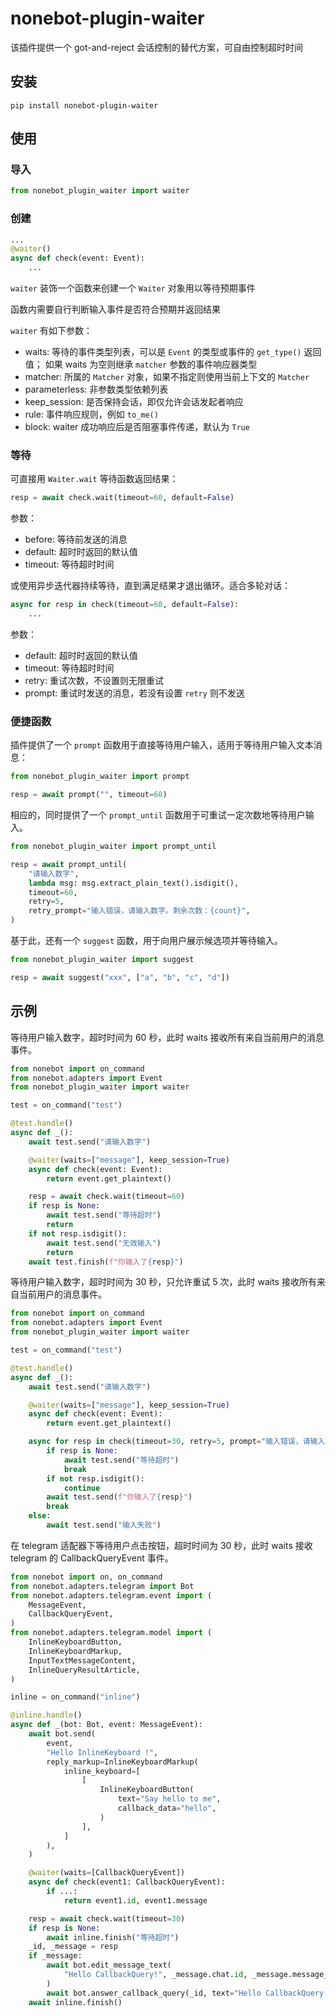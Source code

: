 # nonebot-plugin-waiter

该插件提供一个 got-and-reject 会话控制的替代方案，可自由控制超时时间

## 安装

```shell
pip install nonebot-plugin-waiter
```

## 使用

### 导入

```python
from nonebot_plugin_waiter import waiter
```

### 创建

```python
...
@waiter()
async def check(event: Event):
    ...
```

`waiter` 装饰一个函数来创建一个 `Waiter` 对象用以等待预期事件

函数内需要自行判断输入事件是否符合预期并返回结果

`waiter` 有如下参数：

- waits: 等待的事件类型列表，可以是 `Event` 的类型或事件的 `get_type()` 返回值；
    如果 waits 为空则继承 `matcher` 参数的事件响应器类型
- matcher: 所属的 `Matcher` 对象，如果不指定则使用当前上下文的 `Matcher`
- parameterless: 非参数类型依赖列表
- keep_session: 是否保持会话，即仅允许会话发起者响应
- rule: 事件响应规则，例如 `to_me()`
- block: waiter 成功响应后是否阻塞事件传递，默认为 `True`

### 等待

可直接用 `Waiter.wait` 等待函数返回结果：

```python
resp = await check.wait(timeout=60, default=False)
```

参数：

- before: 等待前发送的消息
- default: 超时时返回的默认值
- timeout: 等待超时时间

或使用异步迭代器持续等待，直到满足结果才退出循环。适合多轮对话：

```python
async for resp in check(timeout=60, default=False):
    ...
```

参数：

- default: 超时时返回的默认值
- timeout: 等待超时时间
- retry: 重试次数，不设置则无限重试
- prompt: 重试时发送的消息，若没有设置 `retry` 则不发送

### 便捷函数

插件提供了一个 `prompt` 函数用于直接等待用户输入，适用于等待用户输入文本消息：

```python
from nonebot_plugin_waiter import prompt

resp = await prompt("", timeout=60)
```

相应的，同时提供了一个 `prompt_until` 函数用于可重试一定次数地等待用户输入。

```python
from nonebot_plugin_waiter import prompt_until

resp = await prompt_until(
    "请输入数字",
    lambda msg: msg.extract_plain_text().isdigit(),
    timeout=60,
    retry=5,
    retry_prompt="输入错误，请输入数字。剩余次数：{count}",
)
```

基于此，还有一个 `suggest` 函数，用于向用户展示候选项并等待输入。

```python
from nonebot_plugin_waiter import suggest

resp = await suggest("xxx", ["a", "b", "c", "d"])
```

## 示例

等待用户输入数字，超时时间为 60 秒，此时 waits 接收所有来自当前用户的消息事件。

```python
from nonebot import on_command
from nonebot.adapters import Event
from nonebot_plugin_waiter import waiter

test = on_command("test")

@test.handle()
async def _():
    await test.send("请输入数字")

    @waiter(waits=["message"], keep_session=True)
    async def check(event: Event):
        return event.get_plaintext()

    resp = await check.wait(timeout=60)
    if resp is None:
        await test.send("等待超时")
        return
    if not resp.isdigit():
        await test.send("无效输入")
        return
    await test.finish(f"你输入了{resp}")
```

等待用户输入数字，超时时间为 30 秒，只允许重试 5 次，此时 waits 接收所有来自当前用户的消息事件。

```python
from nonebot import on_command
from nonebot.adapters import Event
from nonebot_plugin_waiter import waiter

test = on_command("test")

@test.handle()
async def _():
    await test.send("请输入数字")

    @waiter(waits=["message"], keep_session=True)
    async def check(event: Event):
        return event.get_plaintext()

    async for resp in check(timeout=30, retry=5, prompt="输入错误，请输入数字。剩余次数：{count}"):
        if resp is None:
            await test.send("等待超时")
            break
        if not resp.isdigit():
            continue
        await test.send(f"你输入了{resp}")
        break
    else:
        await test.send("输入失败")
```

在 telegram 适配器下等待用户点击按钮，超时时间为 30 秒，此时 waits 接收 telegram 的 CallbackQueryEvent 事件。

```python
from nonebot import on, on_command
from nonebot.adapters.telegram import Bot
from nonebot.adapters.telegram.event import (
    MessageEvent,
    CallbackQueryEvent,
)
from nonebot.adapters.telegram.model import (
    InlineKeyboardButton,
    InlineKeyboardMarkup,
    InputTextMessageContent,
    InlineQueryResultArticle,
)

inline = on_command("inline")

@inline.handle()
async def _(bot: Bot, event: MessageEvent):
    await bot.send(
        event,
        "Hello InlineKeyboard !",
        reply_markup=InlineKeyboardMarkup(
            inline_keyboard=[
                [
                    InlineKeyboardButton(
                        text="Say hello to me",
                        callback_data="hello",
                    )
                ],
            ]
        ),
    )

    @waiter(waits=[CallbackQueryEvent])
    async def check(event1: CallbackQueryEvent):
        if ...:
            return event1.id, event1.message

    resp = await check.wait(timeout=30)
    if resp is None:
        await inline.finish("等待超时")
    _id, _message = resp
    if _message:
        await bot.edit_message_text(
            "Hello CallbackQuery!", _message.chat.id, _message.message_id
        )
        await bot.answer_callback_query(_id, text="Hello CallbackQuery!")
    await inline.finish()
```
